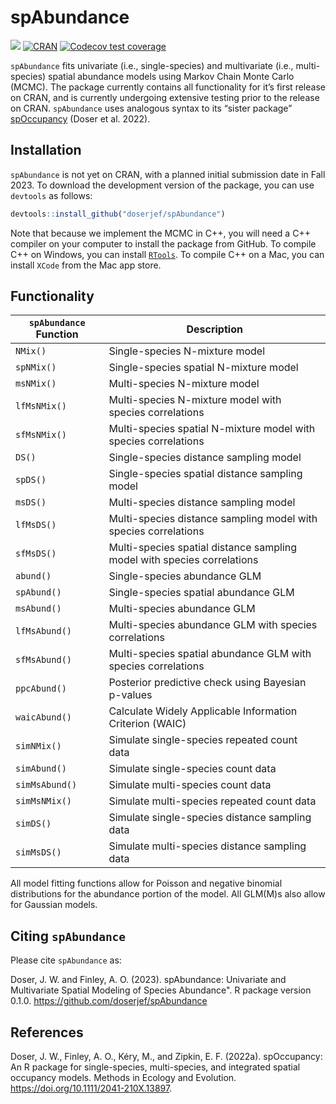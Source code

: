 
<!-- README.md is generated from README.Rmd. Please edit that file -->

# spAbundance

[![](http://cranlogs.r-pkg.org/badges/grand-total/spAbundance?color=blue)](https://CRAN.R-project.org/package=spAbundance)
[![CRAN](https://www.r-pkg.org/badges/version/spAbundance)](https://CRAN.R-project.org/package=spAbundance)
[![Codecov test
coverage](https://codecov.io/gh/doserjef/spAbundance/branch/main/graph/badge.svg)](https://codecov.io/gh/doserjef/spAbundance?branch=main)

`spAbundance` fits univariate (i.e., single-species) and multivariate
(i.e., multi-species) spatial abundance models using Markov Chain Monte
Carlo (MCMC). The package currently contains all functionality for it’s
first release on CRAN, and is currently undergoing extensive testing
prior to the release on CRAN. `spAbundance` uses analogous syntax to its
“sister package”
[spOccupancy](https://www.jeffdoser.com/files/spoccupancy-web/) (Doser
et al. 2022).

## Installation

`spAbundance` is not yet on CRAN, with a planned initial submission date
in Fall 2023. To download the development version of the package, you
can use `devtools` as follows:

``` r
devtools::install_github("doserjef/spAbundance")
```

Note that because we implement the MCMC in C++, you will need a C++
compiler on your computer to install the package from GitHub. To compile
C++ on Windows, you can install
[`RTools`](https://cran.r-project.org/bin/windows/Rtools/). To compile
C++ on a Mac, you can install `XCode` from the Mac app store.

## Functionality

| `spAbundance` Function | Description                                                             |
| ---------------------- | ----------------------------------------------------------------------- |
| `NMix()`               | Single-species N-mixture model                                          |
| `spNMix()`             | Single-species spatial N-mixture model                                  |
| `msNMix()`             | Multi-species N-mixture model                                           |
| `lfMsNMix()`           | Multi-species N-mixture model with species correlations                 |
| `sfMsNMix()`           | Multi-species spatial N-mixture model with species correlations         |
| `DS()`                 | Single-species distance sampling model                                  |
| `spDS()`               | Single-species spatial distance sampling model                          |
| `msDS()`               | Multi-species distance sampling model                                   |
| `lfMsDS()`             | Multi-species distance sampling model with species correlations         |
| `sfMsDS()`             | Multi-species spatial distance sampling model with species correlations |
| `abund()`              | Single-species abundance GLM                                            |
| `spAbund()`            | Single-species spatial abundance GLM                                    |
| `msAbund()`            | Multi-species abundance GLM                                             |
| `lfMsAbund()`          | Multi-species abundance GLM with species correlations                   |
| `sfMsAbund()`          | Multi-species spatial abundance GLM with species correlations           |
| `ppcAbund()`           | Posterior predictive check using Bayesian p-values                      |
| `waicAbund()`          | Calculate Widely Applicable Information Criterion (WAIC)                |
| `simNMix()`            | Simulate single-species repeated count data                             |
| `simAbund()`           | Simulate single-species count data                                      |
| `simMsAbund()`         | Simulate multi-species count data                                       |
| `simMsNMix()`          | Simulate multi-species repeated count data                              |
| `simDS()`              | Simulate single-species distance sampling data                          |
| `simMsDS()`            | Simulate multi-species distance sampling data                           |

All model fitting functions allow for Poisson and negative binomial
distributions for the abundance portion of the model. All GLM(M)s also
allow for Gaussian models.

## Citing `spAbundance`

Please cite `spAbundance` as:

Doser, J. W. and Finley, A. O. (2023). spAbundance: Univariate and
Multivariate Spatial Modeling of Species Abundance". R package version
0.1.0. <https://github.com/doserjef/spAbundance>

## References

Doser, J. W., Finley, A. O., Kéry, M., and Zipkin, E. F. (2022a).
spOccupancy: An R package for single-species, multi-species, and
integrated spatial occupancy models. Methods in Ecology and Evolution.
<https://doi.org/10.1111/2041-210X.13897>.
